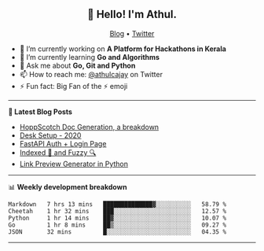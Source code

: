 <h2 align="center">👋 Hello! I'm Athul.</h2>
<p align="center">
  <a href="https://blog.athulcyriac.co">Blog</a> •
  <a href="https://twitter.com/athulcajay">Twitter</a>
</p>


- 🔭 I’m currently working on **A Platform for Hackathons in Kerala**
- 🌱 I’m currently learning **Go and Algorithms**
- 💬 Ask me about **Go, Git and Python**
- 📫 How to reach me: [@athulcajay](https://twitter.com/athulcajay) on Twitter
- ⚡ Fun fact: Big Fan of the :zap: emoji

-------

**📝 Latest Blog Posts**

<!-- BLOG-POST-LIST:START -->
- [HoppScotch Doc Generation, a breakdown](https://blog.athulcyriac.xyz/hopp-gen/)
- [Desk Setup - 2020](https://blog.athulcyriac.xyz/desk-2020/)
- [FastAPI Auth + Login Page](https://blog.athulcyriac.xyz/fastapi-auth/)
- [Indexed 🧠 and Fuzzy 🔍](https://blog.athulcyriac.xyz/zettel-search/)
- [Link Preview Generator in Python](https://blog.athulcyriac.xyz/image-gen/)
<!-- BLOG-POST-LIST:END -->

-------

📊 **Weekly development breakdown**
<!--START_SECTION:waka-->
```text
Markdown   7 hrs 13 mins   ██████████████▓░░░░░░░░░░   58.79 % 
Cheetah    1 hr 32 mins    ███░░░░░░░░░░░░░░░░░░░░░░   12.57 % 
Python     1 hr 14 mins    ██▓░░░░░░░░░░░░░░░░░░░░░░   10.07 % 
Go         1 hr 8 mins     ██▒░░░░░░░░░░░░░░░░░░░░░░   09.27 % 
JSON       32 mins         █░░░░░░░░░░░░░░░░░░░░░░░░   04.35 % 
```
<!--END_SECTION:waka-->

-------
